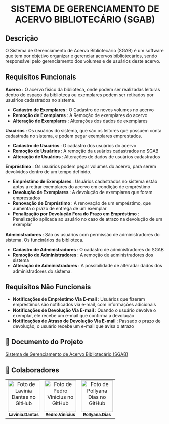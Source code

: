 <h1 align="center">SISTEMA DE GERENCIAMENTO DE ACERVO BIBLIOTECÁRIO (SGAB)</h1>


## **Descrição**
O Sistema de Gerenciamento de Acervo Bibliotecário (SGAB) é um software que tem por objetivo organizar e gerenciar acervos bibliotecários, sendo responsável pelo gerenciamento dos volumes e de usuários deste acervo.


## Requisitos Funcionais
**Acervo** : O acervo fisico da biblioteca, onde podem ser realizadas leituras dentro do espaço da biblioteca ou exemplares podem ser retirados por usuários cadastrados no sistema.
* <b> Cadastro de Exemplares </b>: O Cadastro de novos volumes no acervo
* <b> Remoção de Exemplares </b>: A Remoção de exemplares do acervo
* <b> Alteração de Exemplares </b>: Alterações dos dados de exemplares

**Usuários** : Os usuários do sistema, que são os leitores que possuem conta cadastrada no sistema, e podem pegar exemplares emprestados.
* <b> Cadastro de Usuários </b>: O cadastro dos usuários do acervo
* <b> Remoção de Usuários </b>: A remoção da usuários cadastrados no SGAB
* <b> Alteração de Usuários </b>: Alterações de dados de usuários cadastrados

**Empréstimo** : Os usuários podem pegar volumes do acervo, para serem devolvidos dentro de um tempo definido.
* <b> Empréstimo de Exemplares </b>: Usuários cadastrados no sistema estão aptos a retirar exemplares do acervo em condição de empréstimo
* <b> Devolução de Exemplares </b>: A devolução de exemplares que foram emprestados
* <b> Renovação de Empréstimo </b>: A renovação de um empréstimo, que aumenta o prazo de entrega de um exemplar
* <b> Penalização por Devolução Fora do Prazo em Empréstimo </b>: Penalização aplicada ao usuário no caso de atrazo na devolução de um exemplar

**Administradores** : São os usuários com permissão de administradores do sistema. Os funcinários da biblioteca.
* <b> Cadastro de Administradores </b>: O cadastro de administradores do SGAB
* <b> Remoção de Administradores </b>: A remoção de administradores dos sistema
* <b> Alteração de Administradores </b>: A possibilidade de alteradar dados dos administradores do sistema.


## Requisitos Não Funcionais
* <b> Notificações de Empréstimo Via E-mail </b>: Usuários que fizeram empréstimos são notificados via e-mail, com informações adicionais
* <b> Notificações de Devolução Via E-mail </b>: Quando o usuário devolve o exemplar, ele recebe um e-mail que confirma a devolução
* <b> Notificações de Atraso de Devolução Via E-mail </b>: Passado o prazo de devolução, o usuário recebe um e-mail que avisa o atrazo

  
## 📑 Documento do Projeto
<a href= "https://docs.google.com/document/d/1iDARX8hfD6CvpUMOUtUOb-ttJYDn8J8OdbGw0ZdQWqE/edit?usp=sharing">
Sistema de Gerenciamento de Acervo Bibliotecário (SGAB)
</a>


## :handshake: Colaboradores
<table>
  <tr>
    <td align="center">
      <a href="https://github.com/LilPuppet">
        <img src="https://avatars.githubusercontent.com/u/100712081?v=4" width="100px;" alt="Foto de Lavinia Dantas no GitHub"/><br>
        <sub>
          <b>Lavinia Dantas</b>
        </sub>
      </a>
    </td>
    <td align="center">
      <a href="https://github.com/CaraChaato">
        <img src="https://avatars.githubusercontent.com/u/110605121?v=4" width="100px;" alt="Foto de Pedro Vinícius no GitHub"/><br>
        <sub>
          <b>Pedro Vinícius</b>
        </sub>
      </a>
    </td>
    <td align="center">
      <a href="https://github.com/Pollyanadias">
        <img src="https://avatars.githubusercontent.com/u/110605099?v=4" width="100px;" alt="Foto de Pollyana Dias no GitHub"/><br>
        <sub>
          <b>Pollyana Dias</b>
        </sub>
      </a>
    </td>
  </tr>
</table> 
